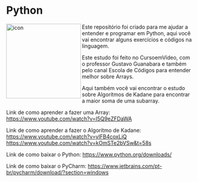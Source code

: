# Python


<img src="https://techstack-generator.vercel.app/python-icon.svg" alt="icon" align="left" width="200" />

Este repositório foi criado para me ajudar a entender e programar em Python, aqui você vai encontrar alguns exercícios e códigos na linguagem.

Este estudo foi feito no CursoemVídeo, com o professor Gustavo Guanabara e também pelo canal Escola de Códigos para entender melhor sobre Arrays.

Aqui também você vai encontrar o estudo sobre Algorítmos de Kadane para encontrar a maior soma de uma subarray.

Link de como aprender a fazer uma Array: https://www.youtube.com/watch?v=I5Q9eZFDaWA

Link de como aprender a fazer o Algorítmo de Kadane: https://www.youtube.com/watch?v=ylFB4coxLjQ
https://www.youtube.com/watch?v=kOmSTe2bVSw&t=58s

Link de como baixar o Python: https://www.python.org/downloads/

Link de como baixar o PyCharm: https://www.jetbrains.com/pt-br/pycharm/download/?section=windows

 

 
